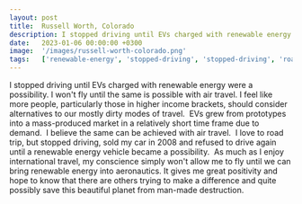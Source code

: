 ```yaml
---
layout: post
title:  Russell Worth, Colorado
description: I stopped driving until EVs charged with renewable energy were a possibility. I won't fly until the same is possible with air travel. I feel like more...
date:   2023-01-06 00:00:00 +0300
image:  '/images/russell-worth-colorado.png'
tags:   ['renewable-energy', 'stopped-driving', 'stopped-driving', 'road-trip', 'produced-market', 'others-trying', 'made-destruction', 'great-positivity']
---
```

I stopped driving until EVs charged with renewable energy were a possibility. I won't fly until the same is possible with air travel. I feel like more people, particularly those in higher income brackets, should consider alternatives to our mostly dirty modes of travel.  EVs grew from prototypes into a mass-produced market in a relatively short time frame due to demand.  I believe the same can be achieved with air travel.  I love to road trip, but stopped driving, sold my car in 2008 and refused to drive again until a renewable energy vehicle became a possibility.  As much as I enjoy international travel, my conscience simply won't allow me to fly until we can bring renewable energy into aeronautics. It gives me great positivity and hope to know that there are others trying to make a difference and quite possibly save this beautiful planet from man-made destruction.

